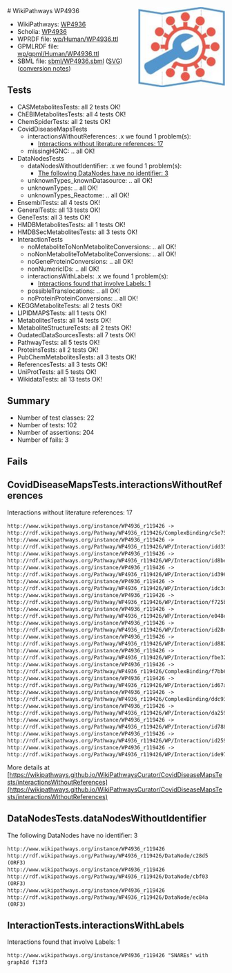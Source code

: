 <img style="float: right; width: 200px" src="../logo.png" />
# WikiPathways WP4936

* WikiPathways: [WP4936](https://identifiers.org/wikipathways:WP4936)
* Scholia: [WP4936](https://scholia.toolforge.org/wikipathways/WP4936)
* WPRDF file: [wp/Human/WP4936.ttl](../wp/Human/WP4936.ttl)
* GPMLRDF file: [wp/gpml/Human/WP4936.ttl](../wp/gpml/Human/WP4936.ttl)
* SBML file: [sbml/WP4936.sbml](../sbml/WP4936.sbml) ([SVG](../sbml/WP4936.svg)) ([conversion notes](../sbml/WP4936.txt))

## Tests
* CASMetabolitesTests: all 2 tests OK!
* ChEBIMetabolitesTests: all 4 tests OK!
* ChemSpiderTests: all 2 tests OK!
* CovidDiseaseMapsTests
    * interactionsWithoutReferences: .x we found 1 problem(s):
        * [Interactions without literature references: 17](#9701cce8)
    * missingHGNC: .. all OK!
* DataNodesTests
    * dataNodesWithoutIdentifier: .x we found 1 problem(s):
        * [The following DataNodes have no identifier: 3](#d2d32fa2)
    * unknownTypes_knownDatasource: .. all OK!
    * unknownTypes: .. all OK!
    * unknownTypes_Reactome: .. all OK!
* EnsemblTests: all 4 tests OK!
* GeneralTests: all 13 tests OK!
* GeneTests: all 3 tests OK!
* HMDBMetabolitesTests: all 1 tests OK!
* HMDBSecMetabolitesTests: all 3 tests OK!
* InteractionTests
    * noMetaboliteToNonMetaboliteConversions: .. all OK!
    * noNonMetaboliteToMetaboliteConversions: .. all OK!
    * noGeneProteinConversions: .. all OK!
    * nonNumericIDs: .. all OK!
    * interactionsWithLabels: .x we found 1 problem(s):
        * [Interactions found that involve Labels: 1](#630d2678)
    * possibleTranslocations: .. all OK!
    * noProteinProteinConversions: .. all OK!
* KEGGMetaboliteTests: all 2 tests OK!
* LIPIDMAPSTests: all 1 tests OK!
* MetabolitesTests: all 14 tests OK!
* MetaboliteStructureTests: all 2 tests OK!
* OudatedDataSourcesTests: all 7 tests OK!
* PathwayTests: all 5 tests OK!
* ProteinsTests: all 2 tests OK!
* PubChemMetabolitesTests: all 3 tests OK!
* ReferencesTests: all 3 tests OK!
* UniProtTests: all 5 tests OK!
* WikidataTests: all 13 tests OK!


## Summary

* Number of test classes: 22
* Number of tests: 102
* Number of assertions: 204
* Number of fails: 3

## Fails

<a name="9701cce8" />

## CovidDiseaseMapsTests.interactionsWithoutReferences

Interactions without literature references: 17
```
http://www.wikipathways.org/instance/WP4936_r119426 -> http://rdf.wikipathways.org/Pathway/WP4936_r119426/ComplexBinding/c5e75
http://www.wikipathways.org/instance/WP4936_r119426 -> http://rdf.wikipathways.org/Pathway/WP4936_r119426/WP/Interaction/idd35c42c0
http://www.wikipathways.org/instance/WP4936_r119426 -> http://rdf.wikipathways.org/Pathway/WP4936_r119426/WP/Interaction/id8be830b7
http://www.wikipathways.org/instance/WP4936_r119426 -> http://rdf.wikipathways.org/Pathway/WP4936_r119426/WP/Interaction/id396f48b2
http://www.wikipathways.org/instance/WP4936_r119426 -> http://rdf.wikipathways.org/Pathway/WP4936_r119426/WP/Interaction/idc3daa4b8
http://www.wikipathways.org/instance/WP4936_r119426 -> http://rdf.wikipathways.org/Pathway/WP4936_r119426/WP/Interaction/f725b
http://www.wikipathways.org/instance/WP4936_r119426 -> http://rdf.wikipathways.org/Pathway/WP4936_r119426/WP/Interaction/e048e
http://www.wikipathways.org/instance/WP4936_r119426 -> http://rdf.wikipathways.org/Pathway/WP4936_r119426/WP/Interaction/id28c533ea
http://www.wikipathways.org/instance/WP4936_r119426 -> http://rdf.wikipathways.org/Pathway/WP4936_r119426/WP/Interaction/id8825c1d0
http://www.wikipathways.org/instance/WP4936_r119426 -> http://rdf.wikipathways.org/Pathway/WP4936_r119426/WP/Interaction/fbe32
http://www.wikipathways.org/instance/WP4936_r119426 -> http://rdf.wikipathways.org/Pathway/WP4936_r119426/ComplexBinding/f7bb6
http://www.wikipathways.org/instance/WP4936_r119426 -> http://rdf.wikipathways.org/Pathway/WP4936_r119426/WP/Interaction/id67a2f315
http://www.wikipathways.org/instance/WP4936_r119426 -> http://rdf.wikipathways.org/Pathway/WP4936_r119426/ComplexBinding/ddc93
http://www.wikipathways.org/instance/WP4936_r119426 -> http://rdf.wikipathways.org/Pathway/WP4936_r119426/WP/Interaction/da259
http://www.wikipathways.org/instance/WP4936_r119426 -> http://rdf.wikipathways.org/Pathway/WP4936_r119426/WP/Interaction/id788d6f1c
http://www.wikipathways.org/instance/WP4936_r119426 -> http://rdf.wikipathways.org/Pathway/WP4936_r119426/WP/Interaction/id259f64e
http://www.wikipathways.org/instance/WP4936_r119426 -> http://rdf.wikipathways.org/Pathway/WP4936_r119426/WP/Interaction/ide9784478
```

More details at [https://wikipathways.github.io/WikiPathwaysCurator/CovidDiseaseMapsTests/interactionsWithoutReferences](https://wikipathways.github.io/WikiPathwaysCurator/CovidDiseaseMapsTests/interactionsWithoutReferences)

<a name="d2d32fa2" />

## DataNodesTests.dataNodesWithoutIdentifier

The following DataNodes have no identifier: 3
```
http://www.wikipathways.org/instance/WP4936_r119426 http://rdf.wikipathways.org/Pathway/WP4936_r119426/DataNode/c28d5 (ORF3)
http://www.wikipathways.org/instance/WP4936_r119426 http://rdf.wikipathways.org/Pathway/WP4936_r119426/DataNode/cbf03 (ORF3)
http://www.wikipathways.org/instance/WP4936_r119426 http://rdf.wikipathways.org/Pathway/WP4936_r119426/DataNode/ec84a (ORF3)
```

<a name="630d2678" />

## InteractionTests.interactionsWithLabels

Interactions found that involve Labels: 1
```
http://www.wikipathways.org/instance/WP4936_r119426 "SNAREs" with graphId f13f3
```

